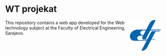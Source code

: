 WT projekat
============
<img align="right" width="100" height="100" src="https://raw.githubusercontent.com/fpoljcic/wt-projekat/master/public/images/logo.png">

This repository contains a web app developed for the Web technology subject at the Faculty of Electrical Engineering, Sarajevo.
